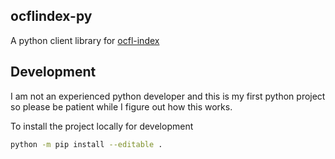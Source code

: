 ## ocflindex-py

A python client library for [ocfl-index](https://github.com/srerickson/ocfl-index)


## Development

I am not an experienced python developer and this is my first python project so
please be patient while I figure out how this works.

To install the project locally for development

```sh
python -m pip install --editable .
```